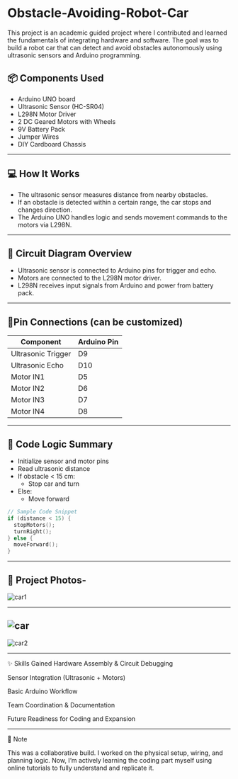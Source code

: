 # Obstacle-Avoiding-Robot-Car
This project is an academic guided project where I contributed and learned the fundamentals of integrating hardware and software. The goal was to build a robot car that can detect and avoid obstacles autonomously using ultrasonic sensors and Arduino programming.

## 📦 Components Used

- Arduino UNO board
- Ultrasonic Sensor (HC-SR04)
- L298N Motor Driver
- 2 DC Geared Motors with Wheels
- 9V Battery Pack
- Jumper Wires
- DIY Cardboard Chassis

---

## 💻 How It Works

- The ultrasonic sensor measures distance from nearby obstacles.
- If an obstacle is detected within a certain range, the car stops and changes direction.
- The Arduino UNO handles logic and sends movement commands to the motors via L298N.

---

## 🔌 Circuit Diagram Overview

- Ultrasonic sensor is connected to Arduino pins for trigger and echo.
- Motors are connected to the L298N motor driver.
- L298N receives input signals from Arduino and power from battery pack.

---

## 📍Pin Connections (can be customized)

| Component          | Arduino Pin |
|-------------------|-------------|
| Ultrasonic Trigger| D9          |
| Ultrasonic Echo   | D10         |
| Motor IN1         | D5          |
| Motor IN2         | D6          |
| Motor IN3         | D7          |
| Motor IN4         | D8          |

---

## 🧠 Code Logic Summary

- Initialize sensor and motor pins
- Read ultrasonic distance
- If obstacle < 15 cm:
  - Stop car and turn
- Else:
  - Move forward

```cpp
// Sample Code Snippet
if (distance < 15) {
  stopMotors();
  turnRight();
} else {
  moveForward();
}
```
___________________________________________________________________________________________________________________________________________________________________________________________________

## 📸 Project Photos-
![car1](https://github.com/user-attachments/assets/741b441e-0efe-4200-88cd-8b67c50acf16)

---
![car](https://github.com/user-attachments/assets/1e3f93be-5a47-4091-b0f2-b52aedc29eee)
---

![car2](https://github.com/user-attachments/assets/60a0f807-2668-4730-ae2e-cde75f2552af)

________________________________________________________________________________________________________________________________________________________________________________________________
✨ Skills Gained
Hardware Assembly & Circuit Debugging

Sensor Integration (Ultrasonic + Motors)

Basic Arduino Workflow

Team Coordination & Documentation

Future Readiness for Coding and Expansion

___________________________________________________________________________________________________________________________________________________________________________________________________

📍 Note

This was a collaborative build. I worked on the physical setup, wiring, and planning logic. Now, I’m actively learning the coding part myself using online tutorials to fully understand and replicate it.

